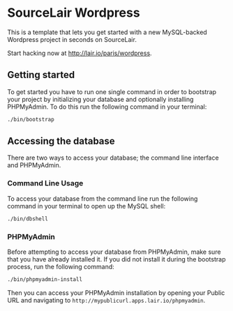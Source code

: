 # SourceLair Wordpress

This is a template that lets you get started with a new MySQL-backed Wordpress project in seconds on SourceLair.

Start hacking now at http://lair.io/paris/wordpress.

## Getting started

To get started you have to run one single command in order to bootstrap your project by initializing your database and optionally installing PHPMyAdmin. To do this run the following command in your terminal:

```bash
./bin/bootstrap
```

## Accessing the database

There are two ways to access your database; the command line interface and PHPMyAdmin.

### Command Line Usage

To access your database from the command line run the following command in your terminal to open up the MySQL shell:

```bash
./bin/dbshell
```

### PHPMyAdmin

Before attempting to access your database from PHPMyAdmin, make sure that you have already installed it. If you did not install it during the bootstrap process, run the following command:

```bash
./bin/phpmyadmin-install
```

Then you can access your PHPMyAdmin installation by opening your Public URL and navigating to `http://mypublicurl.apps.lair.io/phpmyadmin`.
